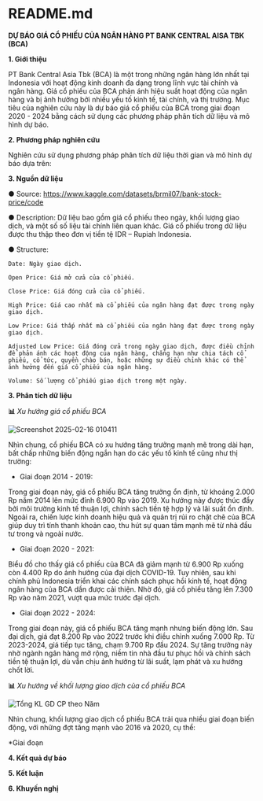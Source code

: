 # README.md
**DỰ BÁO GIÁ CỔ PHIẾU CỦA NGÂN HÀNG PT BANK CENTRAL AISA TBK (BCA)**

**1. Giới thiệu**

PT Bank Central Asia Tbk (BCA) là một trong những ngân hàng lớn nhất tại Indonesia với hoạt động kinh doanh đa dạng trong lĩnh vực tài chính và ngân hàng. Giá cổ phiếu của BCA phản ánh hiệu suất hoạt động của ngân hàng và bị ảnh hưởng bởi nhiều yếu tố kinh tế, tài chính, và thị trường. Mục tiêu của nghiên cứu này là dự báo giá cổ phiếu của BCA trong giai đoạn 2020 - 2024 bằng cách sử dụng các phương pháp phân tích dữ liệu và mô hình dự báo.

**2. Phương pháp nghiên cứu**

Nghiên cứu sử dụng phương pháp phân tích dữ liệu thời gian và mô hình dự báo dựa trên:

**3. Nguồn dữ liệu**

●	Source: https://www.kaggle.com/datasets/brmil07/bank-stock-price/code 

●	Description: Dữ liệu bao gồm giá cổ phiếu theo ngày, khối lượng giao dịch, và một số số liệu tài chính liên quan khác. Giá cổ phiếu trong dữ liệu được thu thập theo đơn vị tiền tệ IDR – Rupiah Indonesia. 

●	Structure:
  
    Date: Ngày giao dịch.
  
    Open Price: Giá mở cửa của cổ phiếu.
  
    Close Price: Giá đóng cửa của cổ phiếu.
  
    High Price: Giá cao nhất mà cổ phiếu của ngân hàng đạt được trong ngày giao dịch.
  
    Low Price: Giá thấp nhất mà cổ phiếu của ngân hàng đạt được trong ngày giao dịch.
  
    Adjusted Low Price: Giá đóng cửa trong ngày giao dịch, được điều chỉnh để phản ánh các hoạt động của ngân hàng, chẳng hạn như chia tách cổ phiếu, cổ tức, quyền chào bán, hoặc những sự điều chỉnh khác có thể ảnh hưởng đến giá cổ phiếu của ngân hàng.
   
    Volume: Số lượng cổ phiếu giao dịch trong một ngày.

**3. Phân tích dữ liệu**

__📊__  _Xu hướng giá cổ phiếu BCA_

![Screenshot 2025-02-16 010411](https://github.com/user-attachments/assets/a6eda686-5b27-4460-bbf7-45491664d681)

Nhìn chung, cổ phiếu BCA có xu hướng tăng trưởng mạnh mẽ trong dài hạn, bất chấp những biến động ngắn hạn do các yếu tố kinh tế cũng như thị trường:

  * Giai đoạn 2014 - 2019:

Trong giai đoạn này, giá cổ phiếu BCA tăng trưởng ổn định, từ khoảng 2.000 Rp năm 2014 lên mức đỉnh 6.900 Rp vào 2019. Xu hướng này được thúc đẩy bởi môi trường kinh tế thuận lợi, chính sách tiền tệ hợp lý và lãi suất ổn định. Ngoài ra, chiến lược kinh doanh hiệu quả và quản trị rủi ro chặt chẽ của BCA giúp duy trì tính thanh khoản cao, thu hút sự quan tâm mạnh mẽ từ nhà đầu tư trong và ngoài nước.

  * Giai đoạn 2020 - 2021:

Biểu đồ cho thấy giá cổ phiếu của BCA đã giảm mạnh từ 6.900 Rp xuống còn 4.400 Rp do ảnh hưởng của đại dịch COVID-19. Tuy nhiên, sau khi chính phủ Indonesia triển khai các chính sách phục hồi kinh tế, hoạt động ngân hàng của BCA dần được cải thiện. Nhờ đó, giá cổ phiếu tăng lên 7.300 Rp vào năm 2021, vượt qua mức trước đại dịch.

  * Giai đoạn 2022 - 2024:

Trong giai đoạn này, giá cổ phiếu BCA tăng mạnh nhưng biến động lớn. Sau đại dịch, giá đạt 8.200 Rp vào 2022 trước khi điều chỉnh xuống 7.000 Rp. Từ 2023-2024, giá tiếp tục tăng, chạm 9.700 Rp đầu 2024. Sự tăng trưởng này nhờ ngành ngân hàng mở rộng, niềm tin nhà đầu tư phục hồi và chính sách tiền tệ thuận lợi, dù vẫn chịu ảnh hưởng từ lãi suất, lạm phát và xu hướng chốt lời.

__📊__  _Xu hướng về khối lượng giao dịch của cổ phiếu BCA_

![Tổng KL GD CP theo Năm](https://github.com/user-attachments/assets/ea440bbc-a563-46a7-824b-0f961bd2e3fc)

Nhìn chung, khối lượng giao dịch cổ phiếu BCA trải qua nhiều giai đoạn biến động, với những đợt tăng mạnh vào 2016 và 2020, cụ thể:
 
  *Giai đoạn 






**4. Kết quả dự báo**



**5. Kết luận**



**6. Khuyến nghị**









